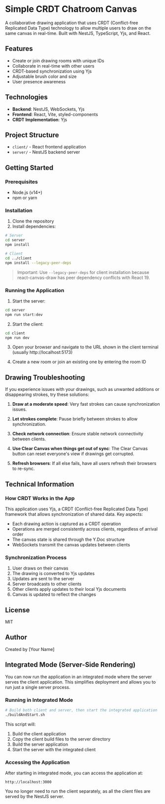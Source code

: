 # Simple CRDT Chatroom Canvas

A collaborative drawing application that uses CRDT (Conflict-free Replicated Data Type) technology to allow multiple users to draw on the same canvas in real-time. Built with NestJS, TypeScript, Yjs, and React.

## Features

- Create or join drawing rooms with unique IDs
- Collaborate in real-time with other users
- CRDT-based synchronization using Yjs
- Adjustable brush color and size
- User presence awareness

## Technologies

- **Backend**: NestJS, WebSockets, Yjs
- **Frontend**: React, Vite, styled-components
- **CRDT Implementation**: Yjs

## Project Structure

- `client/` - React frontend application
- `server/` - NestJS backend server

## Getting Started

### Prerequisites

- Node.js (v14+)
- npm or yarn

### Installation

1. Clone the repository
2. Install dependencies:

```bash
# Server
cd server
npm install

# Client
cd ../client
npm install --legacy-peer-deps
```

> Important: Use `--legacy-peer-deps` for client installation because react-canvas-draw has peer dependency conflicts with React 19.

### Running the Application

1. Start the server:

```bash
cd server
npm run start:dev
```

2. Start the client:

```bash
cd client
npm run dev
```

3. Open your browser and navigate to the URL shown in the client terminal (usually http://localhost:5173)

4. Create a new room or join an existing one by entering the room ID

## Drawing Troubleshooting

If you experience issues with your drawings, such as unwanted additions or disappearing strokes, try these solutions:

1. **Draw at a moderate speed**: Very fast strokes can cause synchronization issues.

2. **Let strokes complete**: Pause briefly between strokes to allow synchronization.

3. **Check network connection**: Ensure stable network connectivity between clients.

4. **Use Clear Canvas when things get out of sync**: The Clear Canvas button can reset everyone's view if drawings get corrupted.

5. **Refresh browsers**: If all else fails, have all users refresh their browsers to re-sync.

## Technical Information

### How CRDT Works in the App

This application uses Yjs, a CRDT (Conflict-free Replicated Data Type) framework that allows synchronization of shared data. Key aspects:

- Each drawing action is captured as a CRDT operation
- Operations are merged consistently across clients, regardless of arrival order
- The canvas state is shared through the Y.Doc structure
- WebSockets transmit the canvas updates between clients

### Synchronization Process

1. User draws on their canvas
2. The drawing is converted to Yjs updates
3. Updates are sent to the server
4. Server broadcasts to other clients
5. Other clients apply updates to their local Yjs documents
6. Canvas is updated to reflect the changes

## License

MIT

## Author

Created by [Your Name]

## Integrated Mode (Server-Side Rendering)

You can now run the application in an integrated mode where the server serves the client application. This simplifies deployment and allows you to run just a single server process.

### Running in Integrated Mode

```bash
# Build both client and server, then start the integrated application
./buildAndStart.sh
```

This script will:
1. Build the client application
2. Copy the client build files to the server directory
3. Build the server application
4. Start the server with the integrated client

### Accessing the Application

After starting in integrated mode, you can access the application at:

```
http://localhost:3000
```

You no longer need to run the client separately, as all the client files are served by the NestJS server.
